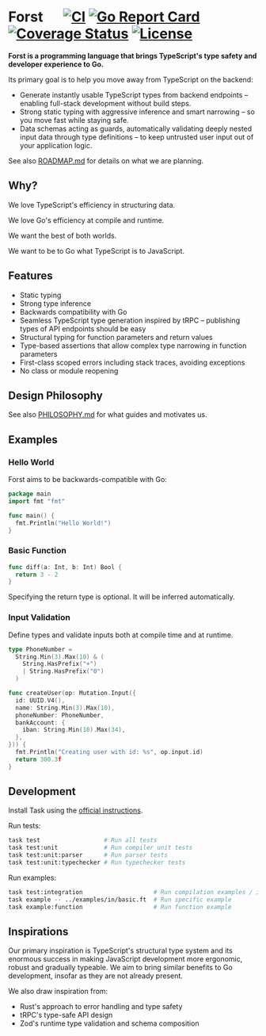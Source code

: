 # Forst &emsp; [![CI]][actions] [![Go Report Card]][goreport] [![Coverage Status]][coveralls] [![License]][license]

[CI]: https://img.shields.io/github/actions/workflow/status/forst-lang/forst/lint-test-coverage.yml
[actions]: https://github.com/forst-lang/forst/actions
[Go Report Card]: https://goreportcard.com/badge/github.com/forst-lang/forst
[goreport]: https://goreportcard.com/report/github.com/forst-lang/forst
[Coverage Status]: https://coveralls.io/repos/github/forst-lang/forst/badge.svg?branch=main
[coveralls]: https://coveralls.io/github/forst-lang/forst?branch=main
[License]: https://img.shields.io/github/license/forst-lang/forst

**Forst is a programming language that brings TypeScript's type safety and developer experience to Go.**

Its primary goal is to help you move away from TypeScript on the backend:

- Generate instantly usable TypeScript types from backend endpoints – enabling full-stack development without build steps.
- Strong static typing with aggressive inference and smart narrowing – so you move fast while staying safe.
- Data schemas acting as guards, automatically validating deeply nested input data through type definitions – to keep untrusted user input out of your application logic.

See also [ROADMAP.md](./ROADMAP.md) for details on what we are planning.

## Why?

We love TypeScript's efficiency in structuring data.

We love Go's efficiency at compile and runtime.

We want the best of both worlds.

We want to be to Go what TypeScript is to JavaScript.

## Features

- Static typing
- Strong type inference
- Backwards compatibility with Go
- Seamless TypeScript type generation inspired by tRPC – publishing types of API endpoints should be easy
- Structural typing for function parameters and return values
- Type-based assertions that allow complex type narrowing in function parameters
- First-class scoped errors including stack traces, avoiding exceptions
- No class or module reopening

## Design Philosophy

See also [PHILOSOPHY.md](./PHILOSOPHY.md) for what guides and motivates us.

## Examples

### Hello World

Forst aims to be backwards-compatible with Go:

```go
package main
import fmt "fmt"

func main() {
  fmt.Println("Hello World!")
}
```

### Basic Function

```go
func diff(a: Int, b: Int) Bool {
  return 3 - 2
}
```

Specifying the return type is optional. It will be inferred automatically.

### Input Validation

Define types and validate inputs both at compile time and at runtime.

```go
type PhoneNumber =
  String.Min(3).Max(10) & (
    String.HasPrefix("+")
    | String.HasPrefix("0")
  )

func createUser(op: Mutation.Input({
  id: UUID.V4(),
  name: String.Min(3).Max(10),
  phoneNumber: PhoneNumber,
  bankAccount: {
    iban: String.Min(10).Max(34),
  },
})) {
  fmt.Println("Creating user with id: %s", op.input.id)
  return 300.3f
}
```

## Development

Install Task using the [official instructions](https://taskfile.dev/installation/).

Run tests:

```bash
task test                  # Run all tests
task test:unit             # Run compiler unit tests
task test:unit:parser      # Run parser tests
task test:unit:typechecker # Run typechecker tests
```

Run examples:

```bash
task test:integration                    # Run compilation examples / integration tests
task example -- ../examples/in/basic.ft  # Run specific example
task example:function                    # Run function example
```

## Inspirations

Our primary inspiration is TypeScript's structural type system and its enormous success in making JavaScript development more ergonomic, robust and gradually typeable. We aim to bring similar benefits to Go development, insofar as they are not already present.

We also draw inspiration from:

- Rust's approach to error handling and type safety
- tRPC's type-safe API design
- Zod's runtime type validation and schema composition
